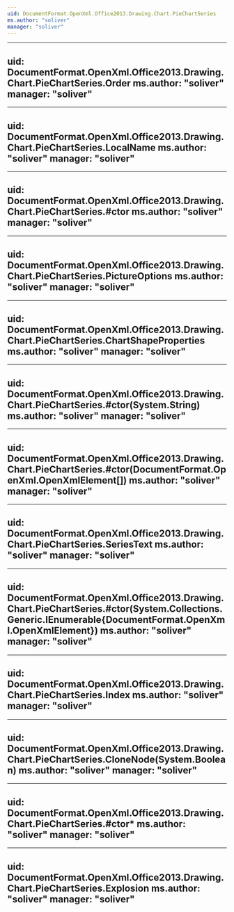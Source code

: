 ```yaml
---
uid: DocumentFormat.OpenXml.Office2013.Drawing.Chart.PieChartSeries
ms.author: "soliver"
manager: "soliver"
---
```


---
uid: DocumentFormat.OpenXml.Office2013.Drawing.Chart.PieChartSeries.Order
ms.author: "soliver"
manager: "soliver"
---

---
uid: DocumentFormat.OpenXml.Office2013.Drawing.Chart.PieChartSeries.LocalName
ms.author: "soliver"
manager: "soliver"
---

---
uid: DocumentFormat.OpenXml.Office2013.Drawing.Chart.PieChartSeries.#ctor
ms.author: "soliver"
manager: "soliver"
---

---
uid: DocumentFormat.OpenXml.Office2013.Drawing.Chart.PieChartSeries.PictureOptions
ms.author: "soliver"
manager: "soliver"
---

---
uid: DocumentFormat.OpenXml.Office2013.Drawing.Chart.PieChartSeries.ChartShapeProperties
ms.author: "soliver"
manager: "soliver"
---

---
uid: DocumentFormat.OpenXml.Office2013.Drawing.Chart.PieChartSeries.#ctor(System.String)
ms.author: "soliver"
manager: "soliver"
---

---
uid: DocumentFormat.OpenXml.Office2013.Drawing.Chart.PieChartSeries.#ctor(DocumentFormat.OpenXml.OpenXmlElement[])
ms.author: "soliver"
manager: "soliver"
---

---
uid: DocumentFormat.OpenXml.Office2013.Drawing.Chart.PieChartSeries.SeriesText
ms.author: "soliver"
manager: "soliver"
---

---
uid: DocumentFormat.OpenXml.Office2013.Drawing.Chart.PieChartSeries.#ctor(System.Collections.Generic.IEnumerable{DocumentFormat.OpenXml.OpenXmlElement})
ms.author: "soliver"
manager: "soliver"
---

---
uid: DocumentFormat.OpenXml.Office2013.Drawing.Chart.PieChartSeries.Index
ms.author: "soliver"
manager: "soliver"
---

---
uid: DocumentFormat.OpenXml.Office2013.Drawing.Chart.PieChartSeries.CloneNode(System.Boolean)
ms.author: "soliver"
manager: "soliver"
---

---
uid: DocumentFormat.OpenXml.Office2013.Drawing.Chart.PieChartSeries.#ctor*
ms.author: "soliver"
manager: "soliver"
---

---
uid: DocumentFormat.OpenXml.Office2013.Drawing.Chart.PieChartSeries.Explosion
ms.author: "soliver"
manager: "soliver"
---
